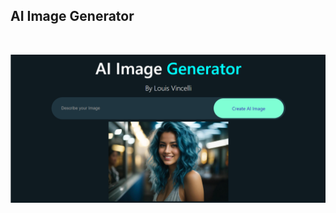 ## AI Image Generator

<br />
<p className="justify-center items-center">
    <img src="src/components/Assets/screenshot.png" alt="screenshot" >
  </a>